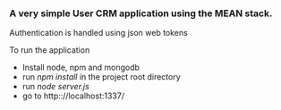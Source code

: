 ### A very simple User CRM application using the MEAN stack.

Authentication is handled using json web tokens

To run the application
 - Install node, npm and mongodb
 - run _npm install_ in the project root directory
 - run _node server.js_
 - go to http:://localhost:1337/
